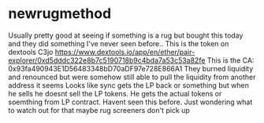 # newrugmethod
Usually pretty good at seeing if something is a rug but bought this today and they did something I've never seen before..
This is the token on dextools C3jo https://www.dextools.io/app/en/ether/pair-explorer/0xd5dddc322e8b7c5190718b9c4bda7a53c53a82fe
This is the CA: 0x93fa490943E1D56483348bD70aDF97e728E866A1
They burned liquidity and renounced but were somehow still able to pull the liquidity from another address it seems
Looks like sync gets the LP back or something but when he sells he doesnt sell the LP tokens.
He gets the actual tokens or soemthing from LP contract.
Havent seen this before. Just wondering what to watch out for that maybe rug screeners don't pick up
